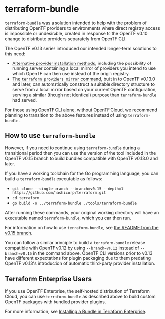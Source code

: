 # terraform-bundle

`terraform-bundle` was a solution intended to help with the problem
of distributing OpenTF providers to environments where direct registry
access is impossible or undesirable, created in response to the OpenTF v0.10
change to distribute providers separately from OpenTF CLI.

The OpenTF v0.13 series introduced our intended longer-term solutions
to this need:

* [Alternative provider installation methods](https://www.terraform.io/docs/cli/config/config-file.html#provider-installation),
  including the possibility of running server containing a local mirror of
  providers you intend to use which OpenTF can then use instead of the
  origin registry.
* [The `terraform providers mirror` command](https://www.terraform.io/docs/cli/commands/providers/mirror.html),
  built in to OpenTF v0.13.0 and later, can automatically construct a
  suitable directory structure to serve from a local mirror based on your
  current OpenTF configuration, serving a similar (though not identical)
  purpose than `terraform-bundle` had served.

For those using OpenTF CLI alone, without OpenTF Cloud, we recommend
planning to transition to the above features instead of using
`terraform-bundle`.

## How to use `terraform-bundle`

However, if you need to continue using `terraform-bundle`
during a transitional period then you can use the version of the tool included
in the OpenTF v0.15 branch to build bundles compatible with
OpenTF v0.13.0 and later.

If you have a working toolchain for the Go programming language, you can
build a `terraform-bundle` executable as follows:

* `git clone --single-branch --branch=v0.15 --depth=1 https://github.com/hashicorp/terraform.git`
* `cd terraform`
* `go build -o ../terraform-bundle ./tools/terraform-bundle`

After running these commands, your original working directory will have an
executable named `terraform-bundle`, which you can then run.


For information
on how to use `terraform-bundle`, see
[the README from the v0.15 branch](https://github.com/hashicorp/terraform/blob/v0.15/tools/terraform-bundle/README.md).

You can follow a similar principle to build a `terraform-bundle` release
compatible with OpenTF v0.12 by using `--branch=v0.12` instead of
`--branch=v0.15` in the command above. OpenTF CLI versions prior to
v0.13 have different expectations for plugin packaging due to them predating
OpenTF v0.13's introduction of automatic third-party provider installation.

## Terraform Enterprise Users

If you use OpenTF Enterprise, the self-hosted distribution of
Terraform Cloud, you can use `terraform-bundle` as described above to build
custom OpenTF packages with bundled provider plugins.

For more information, see
[Installing a Bundle in Terraform Enterprise](https://github.com/hashicorp/terraform/blob/v0.15/tools/terraform-bundle/README.md#installing-a-bundle-in-terraform-enterprise).
